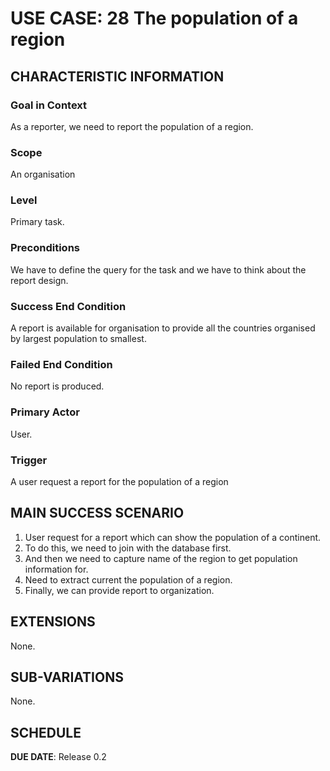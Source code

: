 # USE CASE: 28 The population of a region

## CHARACTERISTIC INFORMATION

### Goal in Context

As a reporter, we need to report the population of a region.

### Scope

An organisation

### Level

Primary task.

### Preconditions

We have to define the query for the task and we have to think about the report design.

### Success End Condition

A report is available for organisation to provide all the countries organised by largest population to smallest.

### Failed End Condition

No report is produced.

### Primary Actor

User.

### Trigger

A user request a report for the population of a region

## MAIN SUCCESS SCENARIO

1. User request for a report which can show the population of a continent.
2. To do this, we need to join with the database first.
3. And then we need to capture name of the region to get population information for.
4. Need to extract current the population of a region.
5. Finally, we can provide report to organization.

## EXTENSIONS

None.

## SUB-VARIATIONS

None.

## SCHEDULE

**DUE DATE**: Release 0.2
